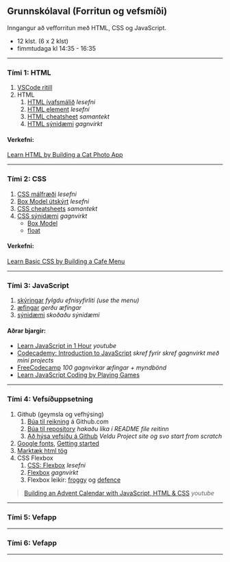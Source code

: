 ## Grunnskólaval (Forritun og vefsmíði)

Inngangur að vefforritun með HTML, CSS og JavaScript.

- 12 klst. (6 x 2 klst)
- fimmtudaga kl 14:35 - 16:35 

---

### Tími 1: HTML
1. [VSCode ritill](https://code.visualstudio.com/)
1. HTML
   1. [HTML ívafsmálið](https://bok.vefforritun.is/03.html) _lesefni_
   1. [HTML element](https://bok.vefforritun.is/04.element) _lesefni_
   1. [HTML cheatsheet](https://www.codecademy.com/learn/learn-html/modules/learn-html-elements/cheatsheet) _samantekt_
   1. [HTML sýnidæmi](https://www.w3schools.com/html/html_basic.asp) _gagnvirkt_
   
#### Verkefni:
[Learn HTML by Building a Cat Photo App](https://www.freecodecamp.org/learn/2022/responsive-web-design/learn-html-by-building-a-cat-photo-app/step-1)



<!--
1. [HTML validator](https://validator.w3.org/#validate_by_input) _athugar með villur_
[Fyrirlestur — HTML Element](https://github.com/vefforritun/vef1-2023/blob/main/namsefni/03.html-element/1.html-element.md)
> [töflur, listar og form](https://bok.vefforritun.is/05.toflur-listar-form.html) _ítarefni_
-->

---

### Tími 2: CSS

1. [CSS málfræði](https://github.com/vefforritun/book/blob/main/chapters/10.css-malfraedi.md) _lesefni_
1. [Box Model útskýrt](https://github.com/vefforritun/book/blob/main/chapters/11.css-box-model.md) _lesefni_
1. [CSS cheatsheets](https://www.codecademy.com/learn/learn-css/modules/syntax-and-selectors/cheatsheet) _samantekt_
1. [CSS sýnidæmi](https://www.w3schools.com/w3css/default.asp) _gagnvirkt_
   - [Box Model](https://www.w3schools.com/css/css_boxmodel.asp) 
   - [float](https://www.w3schools.com/css/css_float.asp)

#### Verkefni:
[Learn Basic CSS by Building a Cafe Menu](https://www.freecodecamp.org/learn/2022/responsive-web-design/learn-basic-css-by-building-a-cafe-menu/step-1)


<!--
CSS yfirlit: https://github.com/vefforritun/vef1-2023/blob/main/vikur/vika-03.md
-->

---

### Tími 3: JavaScript

1. [skýringar](https://www.w3schools.com/js/) _fylgdu efnisyfirliti (use the menu)_
1. [æfingar](https://www.w3schools.com/js/exercise_js.asp) _gerðu æfingar_
1. [sýnidæmi](https://www.w3schools.com/js/js_examples.asp) _skoðaðu sýnidæmi_

#### Aðrar bjargir:
- [Learn JavaScript in 1 Hour](https://www.youtube.com/watch?v=W6NZfCO5SIk) _youtube_ <br>
- [Codecademy: Introduction to JavaScript](https://www.codecademy.com/learn/introduction-to-javascript) _skref fyrir skref gagnvirkt með mini projects_
- [FreeCodecamp](https://www.freecodecamp.org/learn/javascript-algorithms-and-data-structures/#basic-javascript) _100 gagnvirkar æfingar + myndbönd_
- [Learn JavaScript Coding by Playing Games](https://medium.com/geekculture/learn-javascript-coding-by-playing-games-7ff4598e5be9)
 
<!--
- [JavaScript Cheatsheeets](https://www.codecademy.com/learn/paths/create-video-games-with-phaser/tracks/game-dev-learn-javascript-basics/modules/game-dev-learn-javascript-basics/cheatsheet) <br>
-->

---

### Tími 4: Vefsíðuppsetning
<!-- intro: https://youtu.be/QLPA0vftC60?t=606 -->
<!-- Dagatal sýnidæmi frá mér -->
<!-- Áskorun, að opna bara glugga ef dagur stemmir -->

1. Github (geymsla og vefhýsing) 
   1. [Búa til reikning](https://youtu.be/ovCRBERA1NQ) á Github.com
   1. [Búa til repository](https://www.youtube.com/watch?v=HhfPWwz8lVA&ab_channel=RichMcCue)  _hakaðu líka í README file reitinn_
   1. [Að hýsa vefsíðu á Github](https://pages.github.com/) _Veldu Project site og svo start from scratch_
1. [Google fonts](https://fonts.google.com/), [Getting started](https://developers.google.com/fonts/docs/getting_started)
1. [Marktæk html tög](https://www.w3schools.com/html/html5_semantic_elements.asp) 
1. CSS Flexbox
   1. [CSS: Flexbox](https://bok.vefforritun.is/17.css-flexbox.html) _lesefni_
   1. [Flexbox](https://www.w3schools.com/css/css3_flexbox.asp) _gagnvirkt_
   1. Flexbox leikir: [froggy](https://flexboxfroggy.com/) og [defence](http://www.flexboxdefense.com/)

> [Building an Advent Calendar with JavaScript, HTML & CSS](https://www.youtube.com/watch?v=KXPD11CQLGE) _youtube_

<!-- 
Flexbox:
- Fyrirlestur: https://github.com/vefforritun/vef1-2023/blob/main/namsefni/14.css-flexbox/1.flexbox.md
- myndband 1: https://www.youtube.com/watch?v=UwYehYeB-us
- myndband 2: https://www.youtube.com/watch?v=GyUgx78nvC8 
- [Flexbox guide](https://css-tricks.com/snippets/css/a-guide-to-flexbox/)  _tutorial_
- [Learn CSS Flexbox by building a photo gallery](https://www.freecodecamp.org/learn/2022/responsive-web-design/learn-css-flexbox-by-building-a-photo-gallery/step-1)
-->

<!--
1. CSS Grids
   1. [CSS Grids](https://bok.vefforritun.is/21.grid.html) _lesefni_
   1. [Learn CSS Grid](https://learncssgrid.com/) _samantekt_
   1. [Grid by example](https://gridbyexample.com/examples/) _sýnidæmi_
   1. [CSS Grid Layout](https://www.w3schools.com/css/css_grid.asp) _gagnvirkt_
   1. [Grid Garden](https://cssgridgarden.com/) _leikur_
-->

<!--
Meira Grids:
1. [guide](https://css-tricks.com/snippets/css/complete-guide-grid/)
1. [Learn CSS Grids by building a Magazine](https://www.freecodecamp.org/learn/2022/responsive-web-design/learn-css-grid-by-building-a-magazine/step-1)
-->

<!--
> [Skalanlegir vefir](https://bok.vefforritun.is/18.skalanlegir) 
> [Sveigjanleg hönnun](https://vefgrunnur.github.io/Verkefni-4/)
-->

---

### Tími 5: Vefapp 


---

### Tími 6: Vefapp 

---

<!-- 
- [Bókin um vefforritun](https://bok.vefforritun.is/) 
- [vefforritun I HÍ](https://github.com/vefforritun/vef1-2023)
- [Vefgrunnur](https://vefgrunnur.github.io/)  
-->

